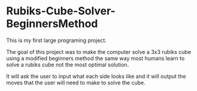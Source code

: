 # Rubiks-Cube-Solver-BeginnersMethod

This is my first large programing project.

The goal of this project was to make the computer solve a 3x3 rubiks cube using a modified beginners method the same way most humans learn to solve a rubiks cube 
not the most optimal solution.

It will ask the user to input what each side looks like and it will output the moves that the user will need to make to solve the cube.
